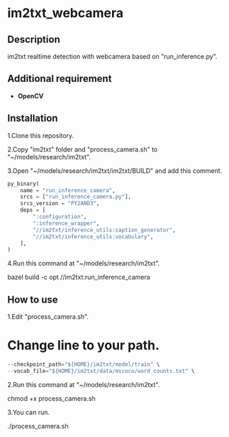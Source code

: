 # im2txt_webcamera

## Description
im2txt realtime detection with webcamera based on "run_inference.py".

## Additional requirement
* **OpenCV**

## Installation
1.Clone this repository.

2.Copy "im2txt" folder and "process_camera.sh" to "~/models/research/im2txt".

3.Open "~/models/research/im2txt/im2txt/BUILD" and add this comment.
```python
py_binary(
    name = "run_inference_camera",
    srcs = ["run_inference_camera.py"],
    srcs_version = "PY2AND3",
    deps = [
        ":configuration",
        ":inference_wrapper",
        "//im2txt/inference_utils:caption_generator",
        "//im2txt/inference_utils:vocabulary",
    ],
)
```

4.Run this command at "~/models/research/im2txt".

bazel build -c opt //im2txt:run_inference_camera

## How to use
1.Edit "process_camera.sh".
# Change line to your path.
```python
--checkpoint_path="${HOME}/im2txt/model/train" \
--vocab_file="${HOME}/im2txt/data/mscoco/word_counts.txt" \
```
2.Run this command at "~/models/research/im2txt".

chmod +x process_camera.sh

3.You can run.

./process_camera.sh
